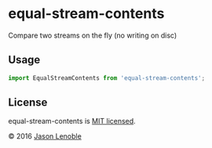 # equal-stream-contents
Compare two streams on the fly (no writing on disc)

## Usage

```js
import EqualStreamContents from 'equal-stream-contents';
```

## License

equal-stream-contents is [MIT licensed](./LICENSE).

© 2016 [Jason Lenoble](mailto:jason.lenoble@gmail.com)
